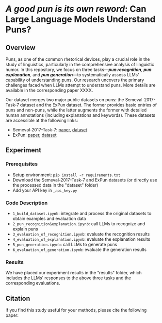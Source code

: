 # *A good pun is its own reword*: Can Large Language Models Understand Puns?

## Overview
Puns, as one of the common rhetorical devices, play a crucial role in the study of linguistics, particularly in the comprehensive analysis of linguistic humor. In this repository, we focus on three tasks—***pun recognition***, ***pun explanation***, and ***pun generation***—to systematically assess LLMs' capability of understanding puns. Our research uncovers the primary challenges faced when LLMs attempt to understand puns. More details are available in the corresponding paper XXXX.

Our dataset merges two major public datasets on puns: the Semeval-2017-Task-7 dataset and the ExPun dataset. The former provides basic entries of puns and non-puns, while the latter augments the former with detailed human annotations (including explanations and keywords). These datasets are accessible at the following links:
* Semeval-2017-Task-7: [paper](https://aclanthology.org/S17-2005/), [dataset](https://alt.qcri.org/semeval2017/task7/index.php?id=data-and-resources)
* ExPun: [paper](https://aclanthology.org/2022.emnlp-main.304/), [dataset](https://github.com/amazon-science/expunations/tree/main/data)

## Experiment

### Prerequisites
* Setup environment: `pip install -r requirements.txt`
* Download the Semeval-2017-Task-7 and ExPun datasets (or directly use the processed data in the "dataset" folder)
* Add your API key in `_api_key.py`

### Code Description
* `1_build_dataset.ipynb`: integrate and process the original datasets to obtain examples and evaluation data
* `2_pun_recognition&explanation.ipynb`: call LLMs to recognize and explain puns
* `3_evaluation_of_recognition.ipynb`: evaluate the recognition results
* `4_evaluation_of_explanation.ipynb`: evaluate the explanation results
* `5_pun_generation.ipynb`: call LLMs to generate puns
* `6_evaluation_of_generation.ipynb`: evaluate the generation results

### Results
We have placed our experiment results in the "results" folder, which includes the LLMs' responses to the above three tasks and the corresponding evaluations.

## Citation
If you find this study useful for your methods, please cite the following paper:
```

```

